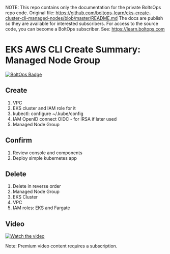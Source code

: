 <!-- note marker start -->
NOTE: This repo contains only the documentation for the private BoltsOps repo code.
Original file: https://github.com/boltops-learn/eks-create-cluster-cli-managed-nodes/blob/master/README.md
The docs are publish so they are available for interested subscribers.
For access to the source code, you can become a BoltOps subscriber.
See: https://learn.boltops.com

<!-- note marker end -->

# EKS AWS CLI Create Summary: Managed Node Group

[![BoltOps Badge](https://img.boltops.com/boltops/badges/boltops-badge.png)](https://www.boltops.com)

## Create

1. VPC
2. EKS cluster and IAM role for it
3. kubectl: configure ~/.kube/config
4. IAM OpenID connect OIDC - for IRSA if later used
5. Managed Node Group

## Confirm

1. Review console and components
2. Deploy simple kubernetes app

## Delete

1. Delete in reverse order
2. Managed Node Group
3. EKS Cluster
4. VPC
5. IAM roles: EKS and Fargate

## Video

[![Watch the video](https://uploads-learn.boltops.com/cueljvn87do8glm4obyxsyowncqj)](https://learn.boltops.com/courses/aws-eks/lessons/eks-create-cluster-with-aws-console-and-cli-managed-nodes)

Note: Premium video content requires a subscription.
